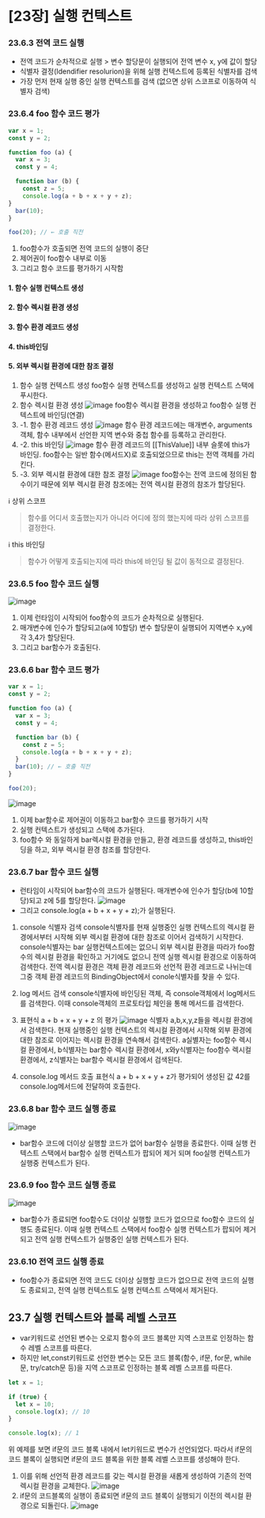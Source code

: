 # [23장] 실행 컨텍스트

### 23.6.3 전역 코드 실행
- 전역 코드가 순차적으로 실행 > 변수 할당문이 실행되어 전역 변수 x, y에 값이 할당
- 식별자 결정(Idendifier resolurion)을 위해 실행 컨텍스트에 등록된 식별자를 검색
- 가장 먼저 현재 실행 중인 실행 컨텍스트를 검색 (없으면 상위 스코프로 이동하여 식별자 검색)

### 23.6.4 foo 함수 코드 평가

```jsx
var x = 1;
const y = 2;

function foo (a) {
  var x = 3;
  const y = 4;

  function bar (b) {
    const z = 5;
    console.log(a + b + x + y + z);
}
  bar(10);
}

foo(20); // ← 호출 직전
```
1. foo함수가 호출되면 전역 코드의 실행이 중단
2. 제어권이 foo함수 내부로 이동
3. 그리고 함수 코드를 평가하기 시작함

#### 1. 함수 실행 컨텍스트 생성 
#### 2. 함수 렉시컬 환경 생성
#### 3. 함수 환경 레코드 생성
#### 4. this바인딩
#### 5. 외부 렉시컬 환경에 대한 참조 결정


1. 함수 실행 컨텍스트 생성
foo함수 실행 컨텍스트를 생성하고 실행 컨텍스트 스택에 푸시한다.
2. 함수 렉시컬 환경 생성
![image](https://velog.velcdn.com/images/kimwonjuun/post/3c4ca26e-d4c5-4d20-b7f6-8933af95a1ec/image.png)
foo함수 렉시컬 환경을 생성하고 foo함수 실행 컨텍스트에 바인딩(연결)
2. -1. 함수 환경 레코드 생성
![image](https://velog.velcdn.com/images/kimwonjuun/post/a894d4a0-5859-43c2-816c-8a211f767ee3/image.png)
함수 환경 레코드에는 매개변수, arguments객체, 함수 내부에서 선언한 지역 변수와 중첩 함수를 등록하고 관리한다.
2. -2. this 바인딩
![image](https://velog.velcdn.com/images/kimwonjuun/post/6b2d0521-b623-4725-84e8-559c9c47552b/image.png)
함수 환경 레코드의 [[ThisValue]] 내부 슬롯에 this가 바인딩.
foo함수는 일반 함수(메서드X)로 호출되었으므로 this는 전역 객체를 가리킨다.
2. -3. 외부 렉시컬 환경에 대한 참조 결정
![image](https://velog.velcdn.com/images/kimwonjuun/post/4ebafdc0-57df-492f-a006-726b10bdd68d/image.png)
foo함수는 전역 코드에 정의된 함수이기 때문에 외부 렉시컬 환경 참조에는 전역 렉시컬 환경의 참조가 할당된다.

ℹ️ 상위 스코프
> 함수를 어디서 호출했는지가 아니라 어디에 정의 했는지에 따라 상위 스코프를 결정한다.

ℹ️ this 바인딩
> 함수가 어떻게 호출되는지에 따라 this에 바인딩 될 값이 동적으로 결정된다.

### 23.6.5 foo 함수 코드 실행
![image](https://velog.velcdn.com/images/kimwonjuun/post/27eb7925-23d5-4172-bfad-c3bda694dfe6/image.png)
1. 이제 런타임이 시작되어 foo함수의 코드가 순차적으로 실행된다.
2. 매개변수에 인수가 할당되고(a에 10할당) 변수 할당문이 실행되어 지역변수 x,y에 각 3,4가 할당된다.
3. 그리고 bar함수가 호출된다.

### 23.6.6 bar 함수 코드 평가
```jsx
var x = 1;
const y = 2;

function foo (a) {
  var x = 3;
  const y = 4;

  function bar (b) {
    const z = 5;
    console.log(a + b + x + y + z);
  }
  bar(10); // ← 호출 직전
}

foo(20);
```
![image](https://velog.velcdn.com/images/kimwonjuun/post/46e9c539-8e2a-4a7e-9e5d-aa43068ea078/image.png)
1. 이제 bar함수로 제어권이 이동하고 bar함수 코드를 평가하기 시작
2. 실행 컨텍스트가 생성되고 스택에 추가된다.
3. foo함수 와 동일하게 bar렉시컬 환경을 만들고, 환경 레코드를 생성하고, this바인딩을 하고, 외부 렉시컬 환경 참조를 할당한다.

### 23.6.7 bar 함수 코드 실행
- 런타임이 시작되어 bar함수의 코드가 실행된다. 매개변수에 인수가 할당(b에 10할당)되고 z에 5를 할당한다.
![image](https://velog.velcdn.com/images/kimwonjuun/post/11f3e661-e727-4377-a4ad-baedec6dc671/image.png)
- 그리고 console.log(a + b + x + y + z);가 실행된다.
1. console 식별자 검색
console식별자를 현재 실행중인 실행 컨텍스트의 렉시컬 환경에서부터 시작해 외부 렉시컬 환경에 대한 참조로 이어서 검색하기 시작한다.
console식별자는 bar 실행컨텍스트에는 없으니 외부 렉시컬 환경을 따라가 foo함수의 렉시컬 환경을 확인하고 거기에도 없으니 전역 실행 렉시컬 환경으로 이동하여 검색한다.
전역 렉시컬 환경은 객체 환경 레코드와 선언적 환경 레코드로 나뉘는데 그중 객체 환경 레코드의 BindingObject에서 conole식별자를 찾을 수 있다.

2. log 메서드 검색
console식별자에 바인딩된 객체, 즉 console객체에서 log메서드를 검색한다. 이때 console객체의 프로토타입 체인을 통해 메서드를 검색한다.

3. 표현식 a + b + x + y + z 의 평가
![image](https://velog.velcdn.com/images/kimwonjuun/post/ddcb87d0-6e2e-45ca-878c-d1a63f514aed/image.png)
식별자 a,b,x,y,z들을 렉시컬 환경에서 검색한다. 현재 실행중인 실행 컨텍스트의 렉시컬 환경에서 시작해 외부 환경에 대한 참조로 이어지는 렉시컬 환경을 연속해서 검색한다.
a실별자는 foo함수 렉시컬 환경에서, b식별자는 bar함수 렉시컬 환경에서, x와y식별자는 foo함수 렉시컬 환경에서, z식별자는 bar함수 렉시컬 환경에서 검색된다.

4. console.log 메서드 호출
표현식 a + b + x + y + z가 평가되어 생성된 값 42를 console.log메서드에 전달하여 호출한다.

### 23.6.8 bar 함수 코드 실행 종료
![image](https://velog.velcdn.com/images/kimwonjuun/post/c3b5fa4f-26ae-4ab7-b8ab-fda390931c0d/image.png)
- bar함수 코드에 더이상 실행할 코드가 없어 bar함수 실행을 종료한다. 이때 실행 컨텍스트 스택에서 bar함수 실행 컨텍스트가 팝되어 제거 되며 foo실행 컨텍스트가 실행중 컨텍스트가 된다.

### 23.6.9 foo 함수 코드 실행 종료
![image](https://velog.velcdn.com/images/kimwonjuun/post/a07d08f7-c037-4bb9-b1b2-83effea9c460/image.png)
- bar함수가 종료되면 foo함수도 더이상 실행할 코드가 없으므로 foo함수 코드의 실행도 종료된다. 이때 실행 컨텍스트 스택에서 foo함수 실행 컨텍스트가 팝되어 제거되고 전역 실행 컨텍스트가 실행중인 실행 컨텍스트가 된다.

### 23.6.10 전역 코드 실행 종료
- foo함수가 종료되면 전역 코드도 더이상 실행할 코드가 없으므로 전역 코드의 실행도 종료되고, 전역 실행 컨텍스트도 실행 컨텍스트 스택에서 제거된다.

## 23.7 실행 컨텍스트와 블록 레벨 스코프
- var키워드로 선언된 변수는 오로지 함수의 코드 블록만 지역 스코프로 인정하는 함수 레벨 스코프를 따른다.
- 하지만 let,const키워드로 선언한 변수는 모든 코드 블록(함수, if문, for문, while문, try/catch문 등)을 지역 스코프로 인정하는 블록 레벨 스코프를 따른다.

```jsx
let x = 1;

if (true) {
  let x = 10;
  console.log(x); // 10
}

console.log(x); // 1
```
위 예제를 보면 if문의 코드 블록 내에서 let키워드로 변수가 선언되었다. 따라서 if문의 코드 블록이 실행되면 if문의 코드 블록을 위한 블록 레벨 스코프를 생성해야 한다.
1. 이를 위해 선언적 환경 레코드를 갖는 렉시컬 환경을 새롭게 생성하여 기존의 전역 렉시컬 환경을 교체한다.
![image](https://velog.velcdn.com/images/kimwonjuun/post/0a0bb462-fa39-4b6b-94f7-bc658f81a94c/image.png)
2. if문의 코드블록의 실행이 종료되면 if문의 코드 블록이 실행되기 이전의 렉시컬 환경으로 되돌린다.
 ![image](https://velog.velcdn.com/images/kimwonjuun/post/0bec8351-7c54-4846-824a-766ffea09fcf/image.png)